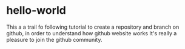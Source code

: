 # hello-world
This a a trail fo following tutorial to create a repository and branch on github, in order to understand how github website works
It's really a pleasure to join the github community.
